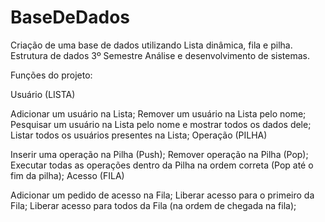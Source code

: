 # BaseDeDados
Criação de uma base de dados utilizando Lista dinâmica, fila e pilha. Estrutura de dados 3º Semestre Análise e desenvolvimento de sistemas.

Funções do projeto:

Usuário (LISTA)

Adicionar um usuário na Lista;
Remover um usuário na Lista pelo nome;
Pesquisar um usuário na Lista pelo nome e mostrar todos os dados dele;
Listar todos os usuários presentes na Lista;
Operação (PILHA)

Inserir uma operação na Pilha (Push);
Remover operação na Pilha (Pop);
Executar todas as operações dentro da Pilha na ordem correta (Pop até o fim da pilha);
Acesso (FILA)

Adicionar um pedido de acesso na Fila;
Liberar acesso para o primeiro da Fila;
Liberar acesso para todos da Fila (na ordem de chegada na fila);
